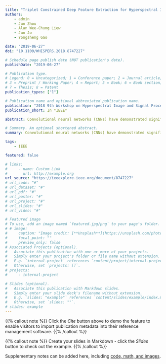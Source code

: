 ```yaml
---
title: "Triplet Constrained Deep Feature Extraction for Hyperspectral Image Classification"
authors:
    - admin
    - Jun Zhou
    - Alan Wee-Chung Liew
    - Jun Jo
    - Yongsheng Gao

date: "2019-06-27"
doi: "10.1109/WHISPERS.2018.8747227"

# Schedule page publish date (NOT publication's date).
publishDate: "2019-06-27"

# Publication type.
# Legend: 0 = Uncategorized; 1 = Conference paper; 2 = Journal article;
# 3 = Preprint / Working Paper; 4 = Report; 5 = Book; 6 = Book section;
# 7 = Thesis; 8 = Patent
publication_types: ["1"]

# Publication name and optional abbreviated publication name.
publication: "2018 9th Workshop on Hyperspectral Image and Signal Processing: Evolution in Remote Sensing (WHISPERS)"
publication_short: In *IEEE*

abstract: Convolutional neural networks (CNNs) have demonstrated significant performance in various visual recognition problems in recent years. Recent research has shown that training multilayer neural networks can extensively improve the performance of hyperspectral image (HSI) classification. In this paper, we apply a triplet constraint property on a 3D CNN. This method directly learns a mapping from images to a Euclidean space in which distances directly correspond to a measure of spectral-spatial similarity. Once this embedding has been established, classification can be implemented with such embeddings as feature vectors. Moreover, we also augment the size of the training samples in different band groups. This produces different yet useful estimation of spectral-spatial characteristics of HSI data and contributes considerably in accurate classification. This method is evaluated on a new dataset and compared with several state-of-the-art models, which shows the promising potential of our method.

# Summary. An optional shortened abstract.
summary: Convolutional neural networks (CNNs) have demonstrated significant performance in various visual recognition problems in recent years. Recent research has shown that training multilayer neural networks can extensively improve the performance of hyperspectral image (HSI) classification. In this paper, we apply a triplet constraint property on a 3D CNN. This method directly learns a mapping from images to a Euclidean space in which distances directly correspond to a measure of spectral-spatial similarity. Once this embedding has been established, classification can be implemented with such embeddings as feature vectors. Moreover, we also augment the size of the training samples in different band groups. This produces different yet useful estimation of spectral-spatial characteristics of HSI data and contributes considerably in accurate classification. This method is evaluated on a new dataset and compared with several state-of-the-art models, which shows the promising potential of our method.

tags:
    - IEEE

featured: false

# links:
#     - name: Custom Link
#       url: http://example.org
url_source: "https://ieeexplore.ieee.org/document/8747227"
# url_code: "#"
# url_dataset: "#"
# url_pdf: "#"
# url_poster: "#"
# url_project: "#"
# url_slides: "#"
# url_video: "#"

# Featured image
# To use, add an image named `featured.jpg/png` to your page's folder.
# # image:
#     caption: "Image credit: [**Unsplash**](https://unsplash.com/photos/pLCdAaMFLTE)"
#     focal_point: ""
#     preview_only: false
# Associated Projects (optional).
#   Associate this publication with one or more of your projects.
#   Simply enter your project's folder or file name without extension.
#   E.g. `internal-project` references `content/project/internal-project/index.md`.
#   Otherwise, set `projects: []`.
# projects:
#     - internal-project

# Slides (optional).
#   Associate this publication with Markdown slides.
#   Simply enter your slide deck's filename without extension.
#   E.g. `slides: "example"` references `content/slides/example/index.md`.
#   Otherwise, set `slides: ""`.
# slides: example
---
```


{{% callout note %}}
Click the _Cite_ button above to demo the feature to enable visitors to import publication metadata into their reference management software.
{{% /callout %}}

{{% callout note %}}
Create your slides in Markdown - click the _Slides_ button to check out the example.
{{% /callout %}}

Supplementary notes can be added here, including [code, math, and images](https://wowchemy.com/docs/writing-markdown-latex/).
